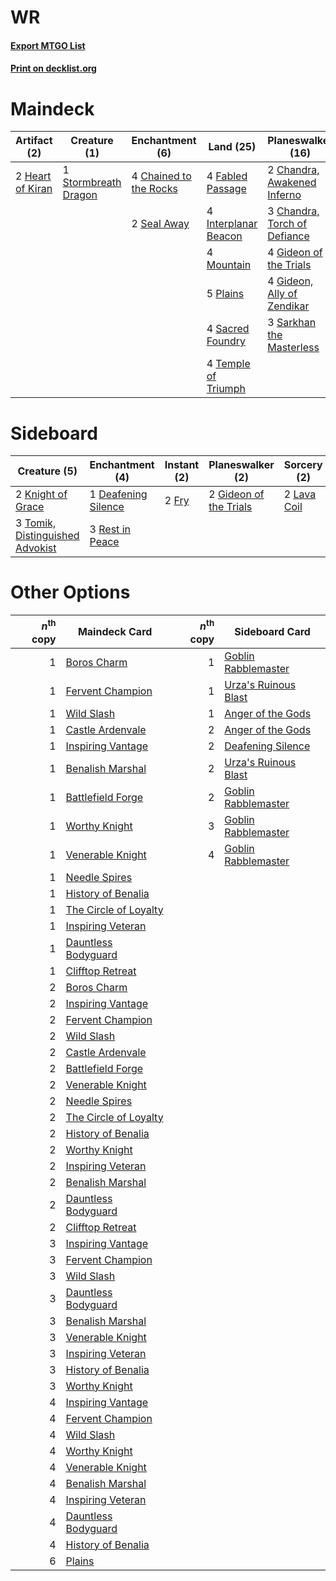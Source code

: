 # WR

#### [Export MTGO List](../collection/WR/WR.txt)
#### [Print on decklist.org](http://decklist.org/?deckmain=4%09Chained%20to%20the%20Rocks%0A2%09Chandra,%20Awakened%20Inferno%0A3%09Chandra,%20Torch%20of%20Defiance%0A4%09Deafening%20Clarion%0A4%09Fabled%20Passage%0A4%09Gideon%20of%20the%20Trials%0A4%09Gideon,%20Ally%20of%20Zendikar%0A2%09Heart%20of%20Kiran%0A4%09Interplanar%20Beacon%0A4%09Mountain%0A5%09Plains%0A4%09Sacred%20Foundry%0A3%09Sarkhan%20the%20Masterless%0A2%09Seal%20Away%0A2%09Shatter%20the%20Sky%0A1%09Stormbreath%20Dragon%0A4%09Temple%20of%20Triumph%0A4%09The%20Birth%20of%20Meletis&deckside=1%09Deafening%20Silence%0A2%09Fry%0A2%09Gideon%20of%20the%20Trials%0A2%09Knight%20of%20Grace%0A2%09Lava%20Coil%0A3%09Rest%20in%20Peace%0A3%09Tomik,%20Distinguished%20Advokist)
# Maindeck

|                                       Artifact (2)                                        |                                         Creature (1)                                          |                                         Enchantment (6)                                         |                                           Land (25)                                           |                                           Planeswalker (16)                                           |                                         Sorcery (4)                                          |     Unknown (6)      |
|-------------------------------------------------------------------------------------------|-----------------------------------------------------------------------------------------------|-------------------------------------------------------------------------------------------------|-----------------------------------------------------------------------------------------------|-------------------------------------------------------------------------------------------------------|----------------------------------------------------------------------------------------------|----------------------|
|2 [Heart of Kiran](http://gatherer.wizards.com/Pages/Card/Details.aspx?multiverseid=423820)|1 [Stormbreath Dragon](http://gatherer.wizards.com/Pages/Card/Details.aspx?multiverseid=373679)|4 [Chained to the Rocks](http://gatherer.wizards.com/Pages/Card/Details.aspx?multiverseid=373521)|4 [Fabled Passage](http://gatherer.wizards.com/Pages/Card/Details.aspx?multiverseid=473206)    |2 [Chandra, Awakened Inferno](http://gatherer.wizards.com/Pages/Card/Details.aspx?multiverseid=466881) |4 [Deafening Clarion](http://gatherer.wizards.com/Pages/Card/Details.aspx?multiverseid=452915)|2 Shatter the Sky     |
|                                                                                           |                                                                                               |2 [Seal Away](http://gatherer.wizards.com/Pages/Card/Details.aspx?multiverseid=442919)           |4 [Interplanar Beacon](http://gatherer.wizards.com/Pages/Card/Details.aspx?multiverseid=461174)|3 [Chandra, Torch of Defiance](http://gatherer.wizards.com/Pages/Card/Details.aspx?multiverseid=417683)|                                                                                              |4 The Birth of Meletis|
|                                                                                           |                                                                                               |                                                                                                 |4 [Mountain](http://gatherer.wizards.com/Pages/Card/Details.aspx?multiverseid=439859)          |4 [Gideon of the Trials](http://gatherer.wizards.com/Pages/Card/Details.aspx?multiverseid=426716)      |                                                                                              |                      |
|                                                                                           |                                                                                               |                                                                                                 |5 [Plains](http://gatherer.wizards.com/Pages/Card/Details.aspx?multiverseid=439856)            |4 [Gideon, Ally of Zendikar](http://gatherer.wizards.com/Pages/Card/Details.aspx?multiverseid=401897)  |                                                                                              |                      |
|                                                                                           |                                                                                               |                                                                                                 |4 [Sacred Foundry](http://gatherer.wizards.com/Pages/Card/Details.aspx?multiverseid=405106)    |3 [Sarkhan the Masterless](http://gatherer.wizards.com/Pages/Card/Details.aspx?multiverseid=461070)    |                                                                                              |                      |
|                                                                                           |                                                                                               |                                                                                                 |4 [Temple of Triumph](http://gatherer.wizards.com/Pages/Card/Details.aspx?multiverseid=373560) |                                                                                                       |                                                                                              |                      |


# Sideboard

|                                               Creature (5)                                               |                                       Enchantment (4)                                        |                                  Instant (2)                                   |                                        Planeswalker (2)                                         |                                     Sorcery (2)                                      |
|----------------------------------------------------------------------------------------------------------|----------------------------------------------------------------------------------------------|--------------------------------------------------------------------------------|-------------------------------------------------------------------------------------------------|--------------------------------------------------------------------------------------|
|2 [Knight of Grace](http://gatherer.wizards.com/Pages/Card/Details.aspx?multiverseid=442911)              |1 [Deafening Silence](http://gatherer.wizards.com/Pages/Card/Details.aspx?multiverseid=472972)|2 [Fry](http://gatherer.wizards.com/Pages/Card/Details.aspx?multiverseid=466894)|2 [Gideon of the Trials](http://gatherer.wizards.com/Pages/Card/Details.aspx?multiverseid=426716)|2 [Lava Coil](http://gatherer.wizards.com/Pages/Card/Details.aspx?multiverseid=452858)|
|3 [Tomik, Distinguished Advokist](http://gatherer.wizards.com/Pages/Card/Details.aspx?multiverseid=460961)|3 [Rest in Peace](http://gatherer.wizards.com/Pages/Card/Details.aspx?multiverseid=442021)    |                                                                                |                                                                                                 |                                                                                      |


# Other Options

|*n*<sup>th</sup> copy|                                         Maindeck Card                                          |*n*<sup>th</sup> copy|                                        Sideboard Card                                         |
|--------------------:|------------------------------------------------------------------------------------------------|--------------------:|-----------------------------------------------------------------------------------------------|
|                    1|[Boros Charm](http://gatherer.wizards.com/Pages/Card/Details.aspx?multiverseid=442188)          |                    1|[Goblin Rabblemaster](http://gatherer.wizards.com/Pages/Card/Details.aspx?multiverseid=438486) |
|                    1|[Fervent Champion](http://gatherer.wizards.com/Pages/Card/Details.aspx?multiverseid=473086)     |                    1|[Urza's Ruinous Blast](http://gatherer.wizards.com/Pages/Card/Details.aspx?multiverseid=442927)|
|                    1|[Wild Slash](http://gatherer.wizards.com/Pages/Card/Details.aspx?multiverseid=391959)           |                    1|[Anger of the Gods](http://gatherer.wizards.com/Pages/Card/Details.aspx?multiverseid=438682)   |
|                    1|[Castle Ardenvale](http://gatherer.wizards.com/Pages/Card/Details.aspx?multiverseid=473200)     |                    2|[Anger of the Gods](http://gatherer.wizards.com/Pages/Card/Details.aspx?multiverseid=438682)   |
|                    1|[Inspiring Vantage](http://gatherer.wizards.com/Pages/Card/Details.aspx?multiverseid=417819)    |                    2|[Deafening Silence](http://gatherer.wizards.com/Pages/Card/Details.aspx?multiverseid=472972)   |
|                    1|[Benalish Marshal](http://gatherer.wizards.com/Pages/Card/Details.aspx?multiverseid=442894)     |                    2|[Urza's Ruinous Blast](http://gatherer.wizards.com/Pages/Card/Details.aspx?multiverseid=442927)|
|                    1|[Battlefield Forge](http://gatherer.wizards.com/Pages/Card/Details.aspx?multiverseid=129479)    |                    2|[Goblin Rabblemaster](http://gatherer.wizards.com/Pages/Card/Details.aspx?multiverseid=438486) |
|                    1|[Worthy Knight](http://gatherer.wizards.com/Pages/Card/Details.aspx?multiverseid=472998)        |                    3|[Goblin Rabblemaster](http://gatherer.wizards.com/Pages/Card/Details.aspx?multiverseid=438486) |
|                    1|[Venerable Knight](http://gatherer.wizards.com/Pages/Card/Details.aspx?multiverseid=472997)     |                    4|[Goblin Rabblemaster](http://gatherer.wizards.com/Pages/Card/Details.aspx?multiverseid=438486) |
|                    1|[Needle Spires](http://gatherer.wizards.com/Pages/Card/Details.aspx?multiverseid=407685)        |                     |                                                                                               |
|                    1|[History of Benalia](http://gatherer.wizards.com/Pages/Card/Details.aspx?multiverseid=442909)   |                     |                                                                                               |
|                    1|[The Circle of Loyalty](http://gatherer.wizards.com/Pages/Card/Details.aspx?multiverseid=472971)|                     |                                                                                               |
|                    1|[Inspiring Veteran](http://gatherer.wizards.com/Pages/Card/Details.aspx?multiverseid=473156)    |                     |                                                                                               |
|                    1|[Dauntless Bodyguard](http://gatherer.wizards.com/Pages/Card/Details.aspx?multiverseid=442902)  |                     |                                                                                               |
|                    1|[Clifftop Retreat](http://gatherer.wizards.com/Pages/Card/Details.aspx?multiverseid=443127)     |                     |                                                                                               |
|                    2|[Boros Charm](http://gatherer.wizards.com/Pages/Card/Details.aspx?multiverseid=442188)          |                     |                                                                                               |
|                    2|[Inspiring Vantage](http://gatherer.wizards.com/Pages/Card/Details.aspx?multiverseid=417819)    |                     |                                                                                               |
|                    2|[Fervent Champion](http://gatherer.wizards.com/Pages/Card/Details.aspx?multiverseid=473086)     |                     |                                                                                               |
|                    2|[Wild Slash](http://gatherer.wizards.com/Pages/Card/Details.aspx?multiverseid=391959)           |                     |                                                                                               |
|                    2|[Castle Ardenvale](http://gatherer.wizards.com/Pages/Card/Details.aspx?multiverseid=473200)     |                     |                                                                                               |
|                    2|[Battlefield Forge](http://gatherer.wizards.com/Pages/Card/Details.aspx?multiverseid=129479)    |                     |                                                                                               |
|                    2|[Venerable Knight](http://gatherer.wizards.com/Pages/Card/Details.aspx?multiverseid=472997)     |                     |                                                                                               |
|                    2|[Needle Spires](http://gatherer.wizards.com/Pages/Card/Details.aspx?multiverseid=407685)        |                     |                                                                                               |
|                    2|[The Circle of Loyalty](http://gatherer.wizards.com/Pages/Card/Details.aspx?multiverseid=472971)|                     |                                                                                               |
|                    2|[History of Benalia](http://gatherer.wizards.com/Pages/Card/Details.aspx?multiverseid=442909)   |                     |                                                                                               |
|                    2|[Worthy Knight](http://gatherer.wizards.com/Pages/Card/Details.aspx?multiverseid=472998)        |                     |                                                                                               |
|                    2|[Inspiring Veteran](http://gatherer.wizards.com/Pages/Card/Details.aspx?multiverseid=473156)    |                     |                                                                                               |
|                    2|[Benalish Marshal](http://gatherer.wizards.com/Pages/Card/Details.aspx?multiverseid=442894)     |                     |                                                                                               |
|                    2|[Dauntless Bodyguard](http://gatherer.wizards.com/Pages/Card/Details.aspx?multiverseid=442902)  |                     |                                                                                               |
|                    2|[Clifftop Retreat](http://gatherer.wizards.com/Pages/Card/Details.aspx?multiverseid=443127)     |                     |                                                                                               |
|                    3|[Inspiring Vantage](http://gatherer.wizards.com/Pages/Card/Details.aspx?multiverseid=417819)    |                     |                                                                                               |
|                    3|[Fervent Champion](http://gatherer.wizards.com/Pages/Card/Details.aspx?multiverseid=473086)     |                     |                                                                                               |
|                    3|[Wild Slash](http://gatherer.wizards.com/Pages/Card/Details.aspx?multiverseid=391959)           |                     |                                                                                               |
|                    3|[Dauntless Bodyguard](http://gatherer.wizards.com/Pages/Card/Details.aspx?multiverseid=442902)  |                     |                                                                                               |
|                    3|[Benalish Marshal](http://gatherer.wizards.com/Pages/Card/Details.aspx?multiverseid=442894)     |                     |                                                                                               |
|                    3|[Venerable Knight](http://gatherer.wizards.com/Pages/Card/Details.aspx?multiverseid=472997)     |                     |                                                                                               |
|                    3|[Inspiring Veteran](http://gatherer.wizards.com/Pages/Card/Details.aspx?multiverseid=473156)    |                     |                                                                                               |
|                    3|[History of Benalia](http://gatherer.wizards.com/Pages/Card/Details.aspx?multiverseid=442909)   |                     |                                                                                               |
|                    3|[Worthy Knight](http://gatherer.wizards.com/Pages/Card/Details.aspx?multiverseid=472998)        |                     |                                                                                               |
|                    4|[Inspiring Vantage](http://gatherer.wizards.com/Pages/Card/Details.aspx?multiverseid=417819)    |                     |                                                                                               |
|                    4|[Fervent Champion](http://gatherer.wizards.com/Pages/Card/Details.aspx?multiverseid=473086)     |                     |                                                                                               |
|                    4|[Wild Slash](http://gatherer.wizards.com/Pages/Card/Details.aspx?multiverseid=391959)           |                     |                                                                                               |
|                    4|[Worthy Knight](http://gatherer.wizards.com/Pages/Card/Details.aspx?multiverseid=472998)        |                     |                                                                                               |
|                    4|[Venerable Knight](http://gatherer.wizards.com/Pages/Card/Details.aspx?multiverseid=472997)     |                     |                                                                                               |
|                    4|[Benalish Marshal](http://gatherer.wizards.com/Pages/Card/Details.aspx?multiverseid=442894)     |                     |                                                                                               |
|                    4|[Inspiring Veteran](http://gatherer.wizards.com/Pages/Card/Details.aspx?multiverseid=473156)    |                     |                                                                                               |
|                    4|[Dauntless Bodyguard](http://gatherer.wizards.com/Pages/Card/Details.aspx?multiverseid=442902)  |                     |                                                                                               |
|                    4|[History of Benalia](http://gatherer.wizards.com/Pages/Card/Details.aspx?multiverseid=442909)   |                     |                                                                                               |
|                    6|[Plains](http://gatherer.wizards.com/Pages/Card/Details.aspx?multiverseid=439856)               |                     |                                                                                               |

